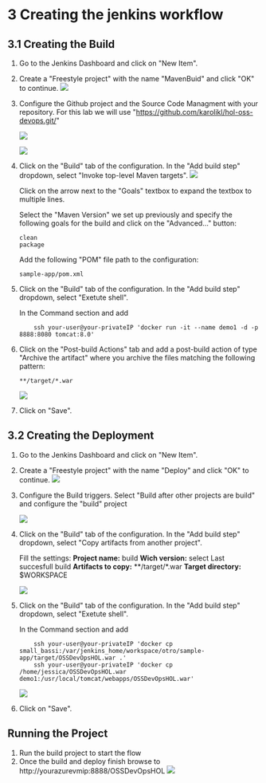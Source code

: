 # 3 Creating the jenkins workflow
## 3.1 Creating the Build 
1. Go to the Jenkins Dashboard and click on "New Item".

2. Create a "Freestyle project" with the name "MavenBuid" and click "OK" to continue.
    ![](./images/3.1.i001.PNG)

3. Configure the Github project and the Source Code Managment with your repository. For this lab we will use "https://github.com/karolikl/hol-oss-devops.git/"  

    ![](./images/3.1.i002.PNG)
    
    ![](./images/3.1.i003.PNG)
    
4. Click on the "Build" tab of the configuration. In the "Add build step" dropdown, select "Invoke top-level Maven targets".
   ![](./images/3.1.i004.PNG)

   Click on the arrow next to the "Goals" textbox to expand the textbox to multiple lines. 
  
   Select the "Maven Version" we set up previously and specify the following goals for the build and click on the "Advanced..." button:
    ```
    clean
    package
    ``` 
   Add the following "POM" file path to the configuration:
    ```
    sample-app/pom.xml
    ``` 
5. Click on the "Build" tab of the configuration. In the "Add build step" dropdown, select "Exetute shell".
  
   In the Command section and add 
   
    ```
        ssh your-user@your-privateIP 'docker run -it --name demo1 -d -p 8888:8080 tomcat:8.0' 
    ``` 
   
6. Click on the "Post-build Actions" tab and add a post-build action of type "Archive the artifact" where you archive the files matching the following pattern:
      ```
    **/target/*.war
    ``` 
    ![](./images/3.1.i005.PNG)

8. Click on "Save".


## 3.2 Creating the Deployment
1. Go to the Jenkins Dashboard and click on "New Item".

2. Create a "Freestyle project" with the name "Deploy" and click "OK" to continue.
    ![](./images/3.2.i001.PNG)
    
3. Configure the Build triggers. Select "Build after other projects are build" and configure the "build" project

    ![](./images/3.2.i002.PNG)
    
4. Click on the "Build" tab of the configuration. In the "Add build step" dropdown, select "Copy artifacts from another project".
 
   Fill the settings: 
   **Project name:** build
   **Wich version:** select Last succesfull build
   **Artifacts to copy:** **/target/*.war
   **Target directory:** $WORKSPACE

    ![](./images/3.2.i003.PNG)

5. Click on the "Build" tab of the configuration. In the "Add build step" dropdown, select "Exetute shell".
  
   In the Command section and add 
   
    ```
        ssh your-user@your-privateIP 'docker cp  small_bassi:/var/jenkins_home/workspace/otro/sample-app/target/OSSDevOpsHOL.war .'
        ssh your-user@your-privateIP 'docker cp  /home/jessica/OSSDevOpsHOL.war demo1:/usr/local/tomcat/webapps/OSSDevOpsHOL.war'

    ``` 
    ![](./images/3.2.i004.PNG)

6. Click on "Save".

## Running the Project

1. Run the build project to start the flow
2. Once the build and deploy finish browse to http://yourazurevmip:8888/OSSDevOpsHOL
![](./images/3.2.i005.PNG)